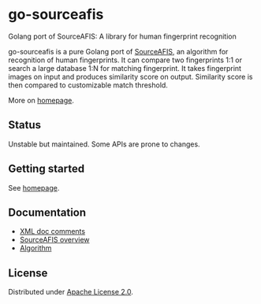 # go-sourceafis
Golang port of SourceAFIS: A library for human fingerprint recognition

go-sourceafis is a pure Golang port of [SourceAFIS](https://sourceafis.machinezoo.com/),
an algorithm for recognition of human fingerprints.
It can compare two fingerprints 1:1 or search a large database 1:N for matching fingerprint.
It takes fingerprint images on input and produces similarity score on output.
Similarity score is then compared to customizable match threshold.

More on [homepage](https://sourceafis.machinezoo.com/net).

## Status

Unstable but maintained. Some APIs are prone to changes.

## Getting started

See [homepage](https://sourceafis.machinezoo.com/net).

## Documentation

* [XML doc comments](https://github.com/robertvazan/sourceafis-net/tree/master/SourceAFIS)
* [SourceAFIS overview](https://sourceafis.machinezoo.com/)
* [Algorithm](https://sourceafis.machinezoo.com/algorithm)

## License

Distributed under [Apache License 2.0](https://github.com/jtejido/go-sourceafis/blob/master/LICENSE).